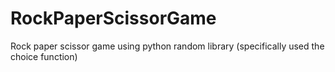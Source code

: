 # RockPaperScissorGame
Rock paper scissor game using python random library (specifically used the choice function)
